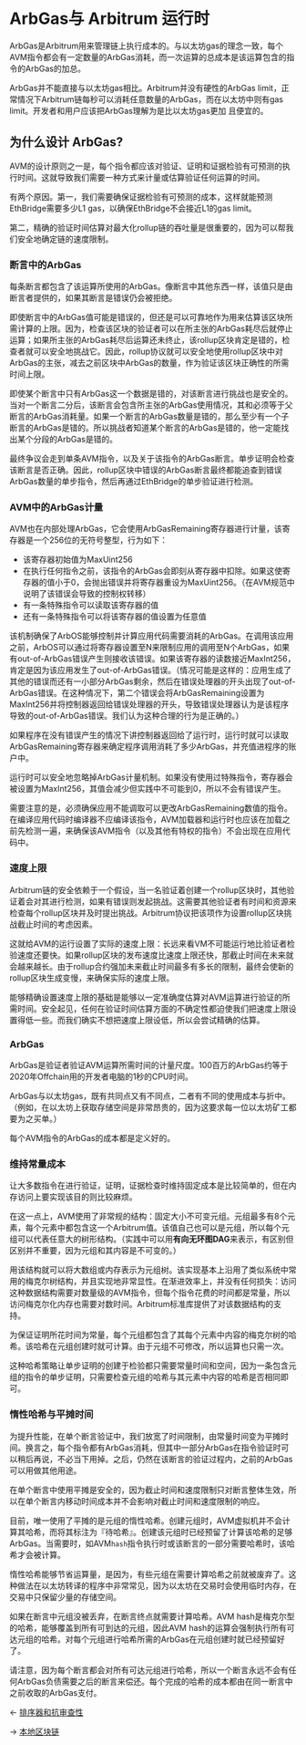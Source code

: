 # ArbGas与 Arbitrum 运行时

ArbGas是Arbitrum用来管理链上执行成本的。与以太坊gas的理念一致，每个AVM指令都会有一定数量的ArbGas消耗，而一次运算的总成本是该运算包含的指令的ArbGas的加总。

ArbGas并不能直接与以太坊gas相比。Arbitrum并没有硬性的ArbGas limit，正常情况下Arbitrum链每秒可以消耗任意数量的ArbGas，而在以太坊中则有gas limit。开发者和用户应该把ArbGas理解为是比以太坊gas更加
且便宜的。

## 为什么设计 ArbGas?
AVM的设计原则之一是，每个指令都应该对验证、证明和证据检验有可预测的执行时间。这就导致我们需要一种方式来计量或估算验证任何运算的时间。

有两个原因。第一，我们需要确保证据检验有可预测的成本，这样就能预测EthBridge需要多少L1 gas，以确保EthBridge不会接近L1的gas limit。

第二，精确的验证时间估算对最大化rollup链的吞吐量是很重要的，因为可以帮我们安全地确定链的速度限制。

### 断言中的ArbGas
每条断言都包含了该运算所使用的ArbGas。像断言中其他东西一样，该值只是由断言者提供的，如果其断言是错误仍会被拒绝。

即使断言中的ArbGas值可能是错误的，但还是可以可靠地作为用来估算该区块所需计算的上限。因为，检查该区块的验证者可以在所主张的ArbGas耗尽后就停止运算；如果所主张的ArbGas耗尽后运算还未终止，该rollup区块肯定是错的，检查者就可以安全地挑战它。因此，rollup协议就可以安全地使用rollup区块中对ArbGas的主张，减去之前区块中ArbGas的数量，作为验证该区块正确性的所需时间上限。

即使某个断言中只有ArbGas这一个数据是错的，对该断言进行挑战也是安全的。当对一个断言二分后，该断言会包含所主张的ArbGas使用情况，其和必须等于父断言的ArbGas消耗量。如果一个断言的ArbGas数量是错的，那么至少有一个子断言的ArbGas是错的。所以挑战者知道某个断言的ArbGas是错的，他一定能找出某个分段的ArbGas是错的。

最终争议会走到单条AVM指令，以及关于该指令的ArbGas断言。单步证明会检查该断言是否正确。因此，rollup区块中错误的ArbGas断言最终都能追查到错误ArbGas数量的单步指令，然后再通过EthBridge的单步验证进行检测。

### AVM中的ArbGas计量

AVM也在内部处理ArbGas，它会使用ArbGasRemaining寄存器进行计量，该寄存器是一个256位的无符号整型，行为如下：
* 该寄存器初始值为MaxUint256
* 在执行任何指令之前，该指令的ArbGas会即刻从寄存器中扣除。如果这使寄存器的值小于0，会抛出错误并将寄存器重设为MaxUint256。（在AVM规范中说明了该错误会导致的控制权转移）
* 有一条特殊指令可以读取该寄存器的值
* 还有一条特殊指令可以将该寄存器的值设置为任意值

该机制确保了ArbOS能够控制并计算应用代码需要消耗的ArbGas。在调用该应用之前，ArbOS可以通过将寄存器设置至N来限制应用的调用至N个ArbGas，如果有out-of-ArbGas错误产生则接收该错误。如果该寄存器的读数接近MaxInt256，肯定是因为该应用发生了out-of-ArbGas错误。（情况可能是这样的：应用生成了其他的错误而还有一小部分ArbGas剩余，然后在错误处理器的开头出现了out-of-ArbGas错误。在这种情况下，第二个错误会将ArbGasRemaining设置为MaxInt256并将控制器返回给错误处理器的开头，导致错误处理器认为是该程序导致的out-of-ArbGas错误。我们认为这种合理的行为是正确的。）

如果程序在没有错误产生的情况下讲控制器返回给了运行时，运行时就可以读取ArbGasRemaining寄存器来确定程序调用消耗了多少ArbGas，并充值进程序的账户中。

运行时可以安全地忽略掉ArbGas计量机制。如果没有使用过特殊指令，寄存器会被设置为MaxInt256，其值会减少但实践中不可能到0，所以不会有错误产生。

需要注意的是，必须确保应用不能调取可以更改ArbGasRemaining数值的指令。在编译应用代码时编译器不应编译该指令，AVM加载器和运行时也应该在加载之前先检测一遍，来确保该AVM指令（以及其他有特权的指令）不会出现在应用代码中。

### 速度上限
Arbitrum链的安全依赖于一个假设，当一名验证着创建一个rollup区块时，其他验证着会对其进行检测，如果有错误则发起挑战。这需要其他验证者有时间和资源来检查每个rollup区块并及时提出挑战。Arbitrum协议把该项作为设置rollup区块挑战截止时间的考虑因素。

这就给AVM的运行设置了实际的速度上限：长远来看VM不可能运行地比验证者检验速度还要快。如果rollup区块的发布速度比速度上限还快，那截止时间在未来就会越来越长。由于rollup合约强加未来截止时间最多有多长的限制，最终会使新的rollup区块生成变慢，来确保实际的速度上限。

能够精确设置速度上限的基础是能够以一定准确度估算对AVM运算进行验证的所需时间。安全起见，任何在验证时间估算方面的不确定性都迫使我们把速度上限设置得低一些。而我们确实不想把速度上限设低，所以会尝试精确的估算。

### ArbGas
ArbGas是验证者验证AVM运算所需时间的计量尺度。100百万的ArbGas约等于2020年Offchain用的开发者电脑的1秒的CPU时间。

ArbGas与以太坊gas，既有共同点又有不同点，二者有不同的使用成本与折中。（例如，在以太坊上获取存储空间是非常昂贵的，因为这要求每一位以太坊矿工都要为之买单。）

每个AVM指令的ArbGas的成本都是定义好的。

### 维持常量成本
让大多数指令在进行验证，证明，证据检查时维持固定成本是比较简单的，但在内存访问上要实现该目的则比较麻烦。

在这一点上，AVM使用了非常规的结构：固定大小不可变元组。元组最多有8个元素，每个元素中都包含这一个Arbitrum值。该值自己也可以是元组，所以每个元组可以代表任意大的树形结构。（实践中可以用**有向无环图DAG**来表示，有区别但区别并不重要，因为元组和其内容是不可变的。）

用该结构就可以将大数组或内存表示为元组树。该实现基本上沿用了类似系统中常用的梅克尔树结构，并且实现地非常显性。在渐进效率上，并没有任何损失：访问这种数据结构需要对数量级的AVM指令，但每个指令花费的时间都是常量，所以访问梅克尔化内存也需要对数时间。Arbitrum标准库提供了对该数据结构的支持。

为保证证明所花时间为常量，每个元组都包含了其每个元素中内容的梅克尔树的哈希。该哈希在元组创建时就可计算。由于元组不可修改，所以运算也只需一次。

这种哈希策略让单步证明的创建于检验都只需要常量时间和空间，因为一条包含元组的指令的单步证明，只需要检查元组的哈希与其元素中内容的哈希是否相同即可。

### 惰性哈希与平摊时间
为提升性能，在单个断言验证中，我们放宽了时间限制，由常量时间变为平摊时间。换言之，每个指令都有ArbGas消耗，但其中一部分ArbGas在指令验证时可以稍后再说，不必当下用掉。之后，仍然在该断言的验证过程内，之前的ArbGas可以用做其他用途。

在单个断言中使用平摊是安全的，因为截止时间和速度限制只对断言整体生效，所以在单个断言内移动时间成本并不会影响对截止时间和速度限制的响应。

目前，唯一使用了平摊的是元组的惰性哈希。创建元组时，AVM虚拟机并不会计算其哈希，而将其标注为『待哈希』。创建该元组时已经预留了计算该哈希的足够ArbGas。当需要时，如AVM`hash`指令执行时或该断言的一部分需要哈希时，该哈希才会被计算。

惰性哈希能够节省运算量，是因为，有些元组在需要计算哈希之前就被废弃了。这种做法在以太坊转译的程序中非常常见，因为以太坊在交易时会使用临时内存，在交易中只保留少量的存储空间。

如果在断言中元组没被丢弃，在断言终点就需要计算哈希。AVM hash是梅克尔型的哈希，能够覆盖到所有可到达的元组，因此AVM hash的运算会强制执行所有可达元组的哈希。对每个元组进行哈希所需的ArbGas在元组创建时就已经预留好了。

请注意，因为每个断言都会对所有可达元组进行哈希，所以一个断言永远不会有任何ArbGas负债需要之后的断言来偿还。每个完成的哈希的成本都由在同一断言中之前收取的ArbGas支付。

← [排序器和抗审查性](./排序器和抗审查性.md)

→ [本地区块链](../运行节点/本地区块链.md)



